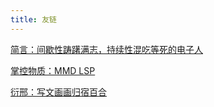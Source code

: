 ```yaml
---
title: 友链
---
```

[简言：间歇性踌躇满志，持续性混吃等死的电子人](https://jianyan.flot.moe)

[掌控物质：MMD LSP](https://zk-wz.gitee.io/)

[衍邢：写文画画归宿百合](https://mieopm.github.io/)